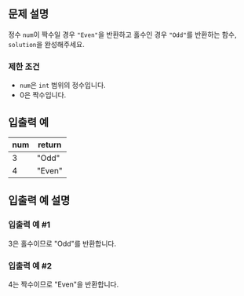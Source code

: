 ## 문제 설명

정수 `num`이 짝수일 경우 `"Even"`을 반환하고 홀수인 경우 `"Odd"`를 반환하는 함수, `solution`을 완성해주세요.

### 제한 조건
- `num`은 `int` 범위의 정수입니다.
- 0은 짝수입니다.

## 입출력 예

| num | return |
|-----|--------|
| 3   | "Odd"  |
| 4   | "Even" |

## 입출력 예 설명

### 입출력 예 #1
3은 홀수이므로 "Odd"를 반환합니다.

### 입출력 예 #2
4는 짝수이므로 "Even"을 반환합니다.

